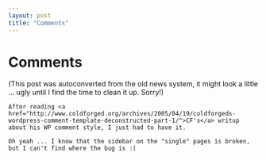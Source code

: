 ```yaml
---
layout: post
title: "Comments"
---
```

<h1>Comments</h1>
(This post was autoconverted from the old news system,
it might look a little ... ugly until I find the time
to clean it up.
Sorry!)

    After reading <a href="http://www.coldforged.org/archives/2005/04/19/coldforgeds-wordpress-comment-template-deconstructed-part-1/">CF's</a> writup about his WP comment style, I just had to have it.
    
    Oh yeah ... I know that the sidebar on the "single" pages is broken, but I can't find where the bug is :(
    

